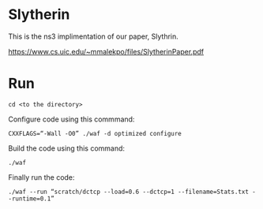 # Slytherin 

This is the ns3 implimentation of our paper, Slythrin. 

https://www.cs.uic.edu/~mmalekpo/files/SlytherinPaper.pdf 



# Run
```
cd <to the directory>
```
Configure code using this commmand:
```
CXXFLAGS=“-Wall -O0” ./waf -d optimized configure
```
Build the code using this command:
```
./waf
```
Finally run the code:
```
./waf --run “scratch/dctcp --load=0.6 --dctcp=1 --filename=Stats.txt --runtime=0.1”
```

